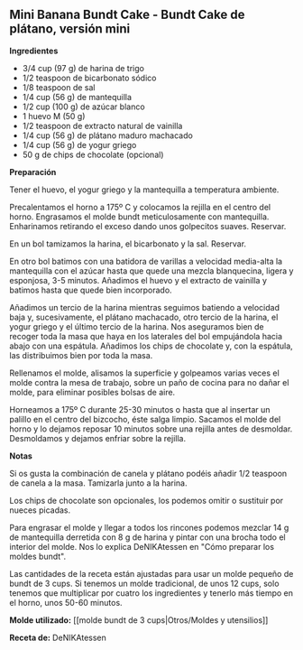 ## Mini Banana Bundt Cake - Bundt Cake de plátano, versión mini

**Ingredientes**

- 3/4 cup (97 g) de harina de trigo
- 1/2 teaspoon de bicarbonato sódico
- 1/8 teaspoon de sal
- 1/4 cup (56 g) de mantequilla
- 1/2 cup (100 g) de azúcar blanco
- 1 huevo M (50 g)
- 1/2 teaspoon de extracto natural de vainilla
- 1/4 cup (56 g) de plátano maduro machacado
- 1/4 cup (56 g) de yogur griego
- 50 g de chips de chocolate (opcional)

**Preparación**

Tener el huevo, el yogur griego y la mantequilla a temperatura ambiente.

Precalentamos el horno a 175º C y colocamos la rejilla en el centro del horno. Engrasamos el molde bundt meticulosamente con mantequilla. Enharinamos retirando el exceso dando unos golpecitos suaves. Reservar.

En un bol tamizamos la harina, el bicarbonato y la sal. Reservar.

En otro bol batimos con una batidora de varillas a velocidad media-alta la mantequilla con el azúcar hasta que quede una mezcla blanquecina, ligera y esponjosa, 3-5 minutos. Añadimos el huevo y el extracto de vainilla y batimos hasta que quede bien incorporado.

Añadimos un tercio de la harina mientras seguimos batiendo a velocidad baja y, sucesivamente, el plátano machacado, otro tercio de la harina, el yogur griego y el último tercio de la harina. Nos aseguramos bien de recoger toda la masa que haya en los laterales del bol empujándola hacia abajo con una espátula. Añadimos los chips de chocolate y, con la espátula, las distribuimos bien por toda la masa.

Rellenamos el molde, alisamos la superficie y golpeamos varias veces el molde contra la mesa de trabajo, sobre un paño de cocina para no dañar el molde, para eliminar posibles bolsas de aire.

Horneamos a 175º C durante 25-30 minutos o hasta que al insertar un palillo en el centro del bizcocho, éste salga limpio. Sacamos el molde del horno y lo dejamos reposar 10 minutos sobre una rejilla antes de desmoldar. Desmoldamos y dejamos enfriar sobre la rejilla.

**Notas**

Si os gusta la combinación de canela y plátano podéis añadir 1/2 teaspoon de canela a la masa. Tamizarla junto a la harina.

Los chips de chocolate son opcionales, los podemos omitir o sustituir por nueces picadas.

Para engrasar el molde y llegar a todos los rincones podemos mezclar 14 g de mantequilla derretida con 8 g de harina y pintar con una brocha todo el interior del molde. Nos lo explica DeNIKAtessen en "Cómo preparar los moldes bundt".

Las cantidades de la receta están ajustadas para usar un molde pequeño de bundt de 3 cups. Si tenemos un molde tradicional, de unos 12 cups, solo tenemos que multiplicar por cuatro los ingredientes y tenerlo más tiempo en el horno, unos 50-60 minutos.

**Molde utilizado:** [[molde bundt de 3 cups|Otros/Moldes y utensilios]]

**Receta de:** DeNIKAtessen